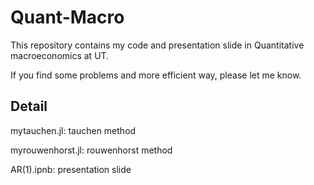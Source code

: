 # Quant-Macro
This repository contains my code and presentation slide in Quantitative macroeconomics at UT.

If you find some problems and more efficient way, please let me know.

## Detail
mytauchen.jl: tauchen method

myrouwenhorst.jl: rouwenhorst method 

AR(1).ipnb: presentation slide
